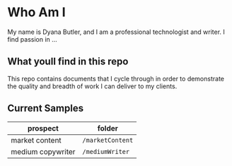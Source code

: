 # Who Am I
My name is Dyana Butler, and I am a professional technologist and writer.
I find passion in ...

## What youll find in this repo
This repo contains documents that I cycle through in order to demonstrate the quality and breadth of work I can deliver to my clients.

## Current Samples
| prospect | folder |
|---------| --------|
| market content| `/marketContent`|
| medium copywriter| `/mediumWriter`|